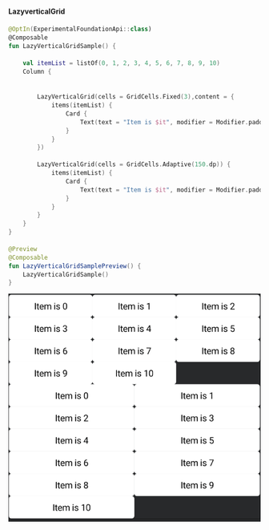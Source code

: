 #### LazyverticalGrid

```kotlin
@OptIn(ExperimentalFoundationApi::class)
@Composable
fun LazyVerticalGridSample() {

    val itemList = listOf(0, 1, 2, 3, 4, 5, 6, 7, 8, 9, 10)
    Column {


        LazyVerticalGrid(cells = GridCells.Fixed(3),content = {
            items(itemList) {
                Card {
                    Text(text = "Item is $it", modifier = Modifier.padding(8.dp), textAlign = TextAlign.Center)
                }
            }
        })

        LazyVerticalGrid(cells = GridCells.Adaptive(150.dp)) {
            items(itemList) {
                Card {
                    Text(text = "Item is $it", modifier = Modifier.padding(8.dp), textAlign = TextAlign.Center)
                }
            }
        }
    }
}

@Preview
@Composable
fun LazyVerticalGridSamplePreview() {
    LazyVerticalGridSample()
}
```

![image-20230802232335320](https://raw.githubusercontent.com/dashingqi/DQPicBeg/main/image-20230802232335320.png)